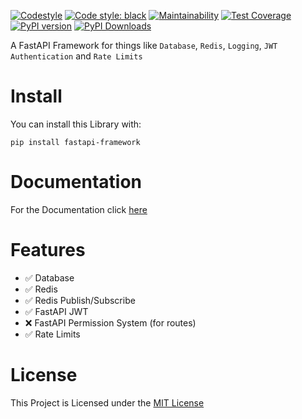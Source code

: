 [![Codestyle](https://github.com/Tert0/fastapi-framework/actions/workflows/codestyle.yaml/badge.svg)](https://github.com/Tert0/fastapi-framework/actions/workflows/codestyle.yaml)
[![Code style: black](https://img.shields.io/badge/code%20style-black-000000.svg)](https://github.com/psf/black)
[![Maintainability](https://api.codeclimate.com/v1/badges/27632fc7d85112fbdeaa/maintainability)](https://codeclimate.com/github/Tert0/fastapi-framework/maintainability)
[![Test Coverage](https://api.codeclimate.com/v1/badges/27632fc7d85112fbdeaa/test_coverage)](https://codeclimate.com/github/Tert0/fastapi-framework/test_coverage)
[![PyPI version](https://badge.fury.io/py/fastapi-framework.svg)](https://badge.fury.io/py/fastapi-framework)
[![PyPI Downloads](https://img.shields.io/pypi/dm/fastapi-framework.svg)](https://pypi.org/project/fastapi-framework)


A FastAPI Framework for things like `Database`,
`Redis`, `Logging`, `JWT Authentication` and `Rate Limits` 

# Install

You can install this Library with:

```shell
pip install fastapi-framework
```

# Documentation

For the Documentation click [here](https://tert0.github.io/fastapi-framework)

# Features
- ✅ Database
- ✅ Redis
- ✅ Redis Publish/Subscribe
- ✅ FastAPI JWT
- ❌ FastAPI Permission System (for routes)
- ✅ Rate Limits


# License

This Project is Licensed under the [MIT License](https://mit-license.org/)
